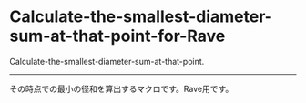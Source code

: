 # Calculate-the-smallest-diameter-sum-at-that-point-for-Rave

Calculate-the-smallest-diameter-sum-at-that-point.

---
その時点での最小の径和を算出するマクロです。Rave用です。

